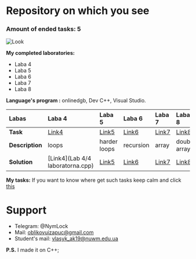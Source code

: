 # Repository on which you see
### Amount of ended tasks: 5

![Look](https://www.computerra.ru/wp-content/uploads/2018/08/010818-5_840-400.png?x77688)

**My completed laboratories:**
- Laba 4
- Laba 5
- Laba 6
- Laba 7
- Laba 8

**Language's program :** onlinedgb, Dev C++, Visual Studio.



| Labas      | Laba 4  | Laba 5 | Laba 6 | Laba 7  | Laba 8  |
|:----------|:--------|:--------|:--------|:---------|:---------|
| **Task**      |[Link4]()|[Link5]()|[Link6]()| [Link7]() | [Link8]() |
|**Description**| loops | harder loops| recursion| array | double array |
|**Solution**| [Link4](Lab 4/4 laboratorna.cpp)|[Link5](Lab-5/5-laboratorna.cpp)|[Link6]()| [Link7]()| [Link8]()|

**My tasks:** 
If you want to know where get such tasks keep calm and click [this](https://1drv.ms/w/s!ApM96gnEnHr4hmXY1U2ABbdlTcsh)

# Support
- Telegram: @NymLock
- Mail: oblikovuizapuc@gmail.com
- Student's mail: vlasyk_ak19@nuwm.edu.ua

**P.S.** I made it on C++;

